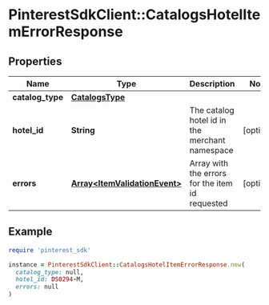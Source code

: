 # PinterestSdkClient::CatalogsHotelItemErrorResponse

## Properties

| Name | Type | Description | Notes |
| ---- | ---- | ----------- | ----- |
| **catalog_type** | [**CatalogsType**](CatalogsType.md) |  |  |
| **hotel_id** | **String** | The catalog hotel id in the merchant namespace | [optional] |
| **errors** | [**Array&lt;ItemValidationEvent&gt;**](ItemValidationEvent.md) | Array with the errors for the item id requested | [optional] |

## Example

```ruby
require 'pinterest_sdk'

instance = PinterestSdkClient::CatalogsHotelItemErrorResponse.new(
  catalog_type: null,
  hotel_id: DS0294-M,
  errors: null
)
```

